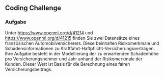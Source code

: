 ## Coding Challenge

### Aufgabe
Unter https://www.openml.org/d/41214 und https://www.openml.org/d/41215 finden Sie zwei Datensätze eines französischen Automobilversicherers. Diese beinhalten Risikomerkmale und Schadensinformationen zu Kraftfahrt-Haftpflicht-Versicherungsverträgen. Ihre Aufgabe besteht in der Modellierung der zu erwartenden Schadenhöhe pro Versicherungsnehmer und Jahr anhand der Risikomerkmale der Kunden. Dieser Wert ist Basis für die Berechnung eines fairen Versicherungsbeitrags.
